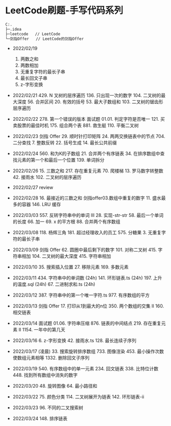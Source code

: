 # LeetCode刷题-手写代码系列

```bash
C:.
├─.idea		 
├─leetcode   // LeetCode
└─剑指Offer	// LeetCode的剑指Offer
```

- 2022/02/19
  1. 两数之和
  2. 两数相加
  3. 无重复字符的最长子串
  5. 最长回文子串
  6. z-字形变换

- 2022/02/21
  429. N 叉树的层序遍历
  136. 只出现一次的数字
  104. 二叉树的最大深度
  56. 合并区间
  20. 有效的括号
  53. 最大子数组和
  103. 二叉树的锯齿形层序遍历

- 2022/02/22
  278. 第一个错误的版本
  面试题 01.01. 判定字符是否唯一
  121. 买卖股票的最佳时机
  175. 组合两个表
  881. 救生艇
  110. 平衡二叉树

- 2022/02/23
  剑指 Offer 29. 顺时针打印矩阵
  24. 两两交换链表中的节点
  704. 二分查找
  7. 整数反转
  22. 括号生成
  14. 最长公共前缀

- 2022/02/24
  560. 和为K的子数组
  21. 合并两个有序链表
  34. 在排序数组中查找元素的第一个和最后一个位置
  139. 单词拆分

- 2022/02/26
  15. 三数之和
  217. 存在重复元素
  70. 爬楼梯
  13. 罗马数字转整数
  42. 接雨水
  102. 二叉树的层序遍历

- 2022/02/27
  review 

- 2022/02/28
  16. 最接近的三数之和
  剑指offer03.数组中重复的数字
  11. 盛水最多的容器
  146. LRU 缓存

- 2022/03/03
  557. 反转字符串中的单词 III
  28. 实现-str-str
  58. 最后一个单词的长度
  66. 加一
  69. x 的平方根
  88. 合并两个有序数组

- 2022/03/08
  118. 杨辉三角
  181. 超过经理收入的员工
  575. 分糖果
  3. 无重复字符的最长子串

- 2022/03/09
  剑指 Offer 62. 圆圈中最后剩下的数字
  101. 对称二叉树
  415. 字符串相加
  104. 二叉树的最大深度
  415. 字符串相加

- 2022/03/10
  35. 搜索插入位置
  27. 移除元素
  169. 多数元素
- 2022/03/11
  434. 字符串中的单词数 (24h)
  141. 环形链表.ts (24h)
  197. 上升的温度.sql (24h)
  67. 二进制求和.ts (24h)
- 2022/03/12
  387. 字符串中的第一个唯一字符.ts
  977. 有序数组的平方
- 2022/03/13
  剑指 Offer 17. 打印从1到最大的n位
  350. 两个数组的交集 II
  160. 相交链表
- 2022/03/14
  面试题 01.06. 字符串压缩
  876. 链表的中间结点
  219. 存在重复元素 II
  1154. 一年中的第几天
- 2022/03/16
  6. z-字形变换
  42. 接雨水.ts
  128. 最长连续子序列
- 2022/03/17 (凌晨)
  33. 搜索旋转排序数组
  733. 图像渲染
  453. 最小操作次数使数组元素相等
  1332. 删除回文子序列
- 2022/03/19
  540. 有序数组中的单一元素
  234. 回文链表
  338. 比特位计数
  448. 找到所有数组中消失的数字
- 2022/03/20
  48. 旋转图像
  64. 最小路径和
- 2022/03/22
  75. 颜色分类
  114. 二叉树展开为链表
  142. 环形链表-ii
- 2022/03/23
  96. 不同的二叉搜索树
- 2022/03/24
  148. 排序链表